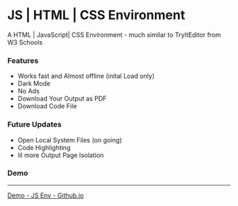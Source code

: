 # JS | HTML | CSS Environment

A HTML | JavaScript| CSS Environment  - much similar to TryItEditor from W3 Schools

### Features
- Works fast and Almost offline (inital Load only)
- Dark Mode
- No Ads
- Download Your Output as PDF
- Download Code File

### Future Updates
- Open Local System Files (on going)
- Code Highlighting
- lil more Output Page Isolation

### Demo
<hr>

[Demo - JS Env - Github.io](https://elvistony.github.io/js-env/ "HTML | CSS | JavaScript Enviroment")
